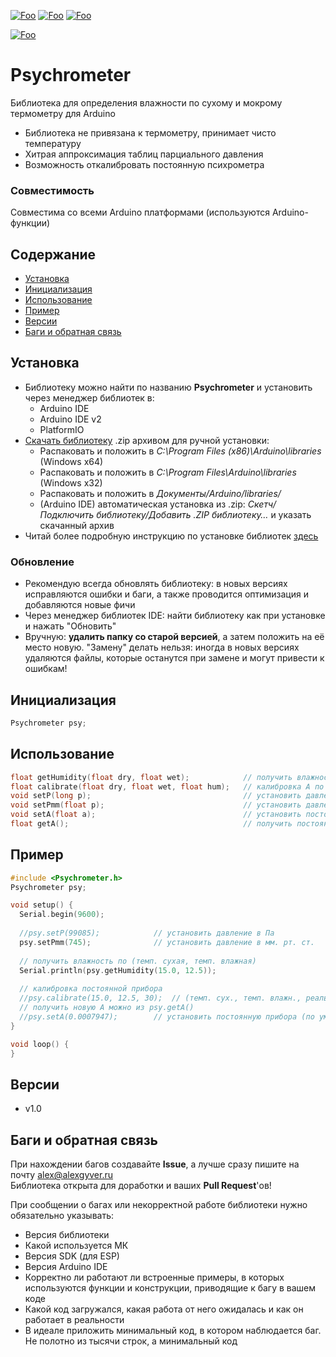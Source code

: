 [![Foo](https://img.shields.io/badge/Version-1.0-brightgreen.svg?style=flat-square)](#versions)
[![Foo](https://img.shields.io/badge/Website-AlexGyver.ru-blue.svg?style=flat-square)](https://alexgyver.ru/)
[![Foo](https://img.shields.io/badge/%E2%82%BD$%E2%82%AC%20%D0%9D%D0%B0%20%D0%BF%D0%B8%D0%B2%D0%BE-%D1%81%20%D1%80%D1%8B%D0%B1%D0%BA%D0%BE%D0%B9-orange.svg?style=flat-square)](https://alexgyver.ru/support_alex/)

[![Foo](https://img.shields.io/badge/README-ENGLISH-brightgreen.svg?style=for-the-badge)](https://github-com.translate.goog/GyverLibs/Psychrometer?_x_tr_sl=ru&_x_tr_tl=en)

# Psychrometer
Библиотека для определения влажности по сухому и мокрому термометру для Arduino
- Библиотека не привязана к термометру, принимает чисто температуру
- Хитрая аппроксимация таблиц парциального давления
- Возможность откалибровать постоянную психрометра

### Совместимость
Совместима со всеми Arduino платформами (используются Arduino-функции)

## Содержание
- [Установка](#install)
- [Инициализация](#init)
- [Использование](#usage)
- [Пример](#example)
- [Версии](#versions)
- [Баги и обратная связь](#feedback)

<a id="install"></a>
## Установка
- Библиотеку можно найти по названию **Psychrometer** и установить через менеджер библиотек в:
    - Arduino IDE
    - Arduino IDE v2
    - PlatformIO
- [Скачать библиотеку](https://github.com/GyverLibs/Psychrometer/archive/refs/heads/main.zip) .zip архивом для ручной установки:
    - Распаковать и положить в *C:\Program Files (x86)\Arduino\libraries* (Windows x64)
    - Распаковать и положить в *C:\Program Files\Arduino\libraries* (Windows x32)
    - Распаковать и положить в *Документы/Arduino/libraries/*
    - (Arduino IDE) автоматическая установка из .zip: *Скетч/Подключить библиотеку/Добавить .ZIP библиотеку…* и указать скачанный архив
- Читай более подробную инструкцию по установке библиотек [здесь](https://alexgyver.ru/arduino-first/#%D0%A3%D1%81%D1%82%D0%B0%D0%BD%D0%BE%D0%B2%D0%BA%D0%B0_%D0%B1%D0%B8%D0%B1%D0%BB%D0%B8%D0%BE%D1%82%D0%B5%D0%BA)
### Обновление
- Рекомендую всегда обновлять библиотеку: в новых версиях исправляются ошибки и баги, а также проводится оптимизация и добавляются новые фичи
- Через менеджер библиотек IDE: найти библиотеку как при установке и нажать "Обновить"
- Вручную: **удалить папку со старой версией**, а затем положить на её место новую. "Замену" делать нельзя: иногда в новых версиях удаляются файлы, которые останутся при замене и могут привести к ошибкам!


<a id="init"></a>
## Инициализация
```cpp
Psychrometer psy;
```

<a id="usage"></a>
## Использование
```cpp
float getHumidity(float dry, float wet);            // получить влажность из (темп. сух., темп. влажн.)
float calibrate(float dry, float wet, float hum);   // калибровка А по (темп. сух., темп. влажн., реальная влажн.)
void setP(long p);                                  // установить давление (в Паскалях)
void setPmm(float p);                               // установить давление (в мм. рт. ст.)
void setA(float a);                                 // установить постоянную психрометра  
float getA();                                       // получить постоянную психрометра  
```

<a id="example"></a>
## Пример
```cpp
#include <Psychrometer.h>
Psychrometer psy;

void setup() {
  Serial.begin(9600);  
  
  //psy.setP(99085);            // установить давление в Па
  psy.setPmm(745);              // установить давление в мм. рт. ст.  
  
  // получить влажность по (темп. сухая, темп. влажная)
  Serial.println(psy.getHumidity(15.0, 12.5));
  
  // калибровка постоянной прибора
  //psy.calibrate(15.0, 12.5, 30);	// (темп. сух., темп. влажн., реальная влажн.)
  // получить новую А можно из psy.getA()
  //psy.setA(0.0007947);        // установить постоянную прибора (по умолч. 0007947)
}

void loop() {
}
```

<a id="versions"></a>
## Версии
- v1.0

<a id="feedback"></a>
## Баги и обратная связь
При нахождении багов создавайте **Issue**, а лучше сразу пишите на почту [alex@alexgyver.ru](mailto:alex@alexgyver.ru)  
Библиотека открыта для доработки и ваших **Pull Request**'ов!


При сообщении о багах или некорректной работе библиотеки нужно обязательно указывать:
- Версия библиотеки
- Какой используется МК
- Версия SDK (для ESP)
- Версия Arduino IDE
- Корректно ли работают ли встроенные примеры, в которых используются функции и конструкции, приводящие к багу в вашем коде
- Какой код загружался, какая работа от него ожидалась и как он работает в реальности
- В идеале приложить минимальный код, в котором наблюдается баг. Не полотно из тысячи строк, а минимальный код

